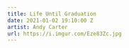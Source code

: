```yaml
---
title: Life Until Graduation
date: 2021-01-02 19:10:00 Z
artist: Andy Carter
url: https://i.imgur.com/Eze83Zc.jpg
---
```


